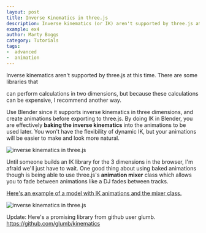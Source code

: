 ```yaml
---
layout: post
title: Inverse Kinematics in three.js
description: Inverse kinematics (or IK) aren't supported by three.js at this time. There are some libraries that can perform calculations in two dimensions, but because these calculations can be expensive, I recommend another way.
example: ex4
author: Marty Boggs
category: Tutorials
tags:
-  advanced
-  animation
---
```


Inverse kinematics aren't supported by three.js at this time. There are some libraries that
<!--more-->
can perform calculations in two dimensions, but because these calculations can be expensive, I recommend another way.

Use Blender since it supports inverse kinematics in three dimensions, and create animations before exporting to three.js. By doing IK in Blender, you are effectively **baking the inverse kinematics** into the animations to be used later. You won't have the flexibility of dynamic IK, but your animations will be easier to make and look more natural.

<img src="{{site.url}}/images/ik1.jpg" alt="inverse kinematics in three.js">

Until someone builds an IK library for the 3 dimensions in the browser, I'm afraid we'll just have to wait. One good thing about using baked animations though is being able to use three.js's **animation mixer** class which allows you to fade between animations like a DJ fades between tracks.

<a href="https://threejs.org/examples/?q=morph#webgl_animation_skinning_morph" rel="nofollow" target="_blank">Here's an example of a model with IK animations and the mixer class. <i class="fa fa-external-link"></i></a>

<img src="{{site.url}}/images/ik2.jpg" alt="inverse kinematics in three.js">

Update: Here's a promising library from github user glumb. <a href="https://github.com/glumb/kinematics" target="_blank" rel="nofollow">https://github.com/glumb/kinematics <i class="fa fa-external-link"></i></a>